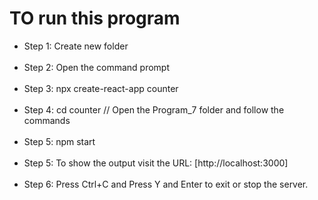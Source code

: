 <h1>TO run this program</h1>

<ul>
    <li>Step 1: Create new folder</li><br>
    <li>Step 2: Open the command prompt</li><br>
    <li>Step 3: npx create-react-app counter</li><br>
    <li>Step 4: cd counter // Open the Program_7 folder and follow the commands</li><br>
    <li>Step 5: npm start</li><br>
    <li>Step 5: To show the output visit the URL: [http://localhost:3000]</li><br>
    <li>Step 6: Press Ctrl+C and Press Y and Enter to exit or stop the server.</li><br>
</ul>